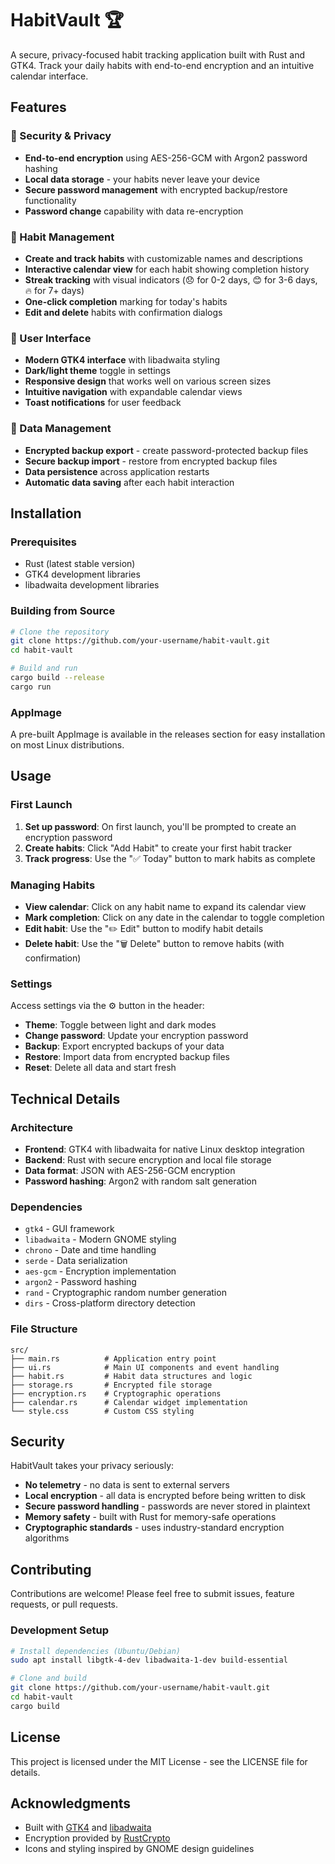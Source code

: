 # HabitVault 🏆

A secure, privacy-focused habit tracking application built with Rust and GTK4. Track your daily habits with end-to-end encryption and an intuitive calendar interface.

## Features

### 🔐 Security & Privacy
- **End-to-end encryption** using AES-256-GCM with Argon2 password hashing
- **Local data storage** - your habits never leave your device
- **Secure password management** with encrypted backup/restore functionality
- **Password change** capability with data re-encryption

### 📅 Habit Management
- **Create and track habits** with customizable names and descriptions
- **Interactive calendar view** for each habit showing completion history
- **Streak tracking** with visual indicators (😞 for 0-2 days, 😊 for 3-6 days, 🔥 for 7+ days)
- **One-click completion** marking for today's habits
- **Edit and delete** habits with confirmation dialogs

### 🎨 User Interface
- **Modern GTK4 interface** with libadwaita styling
- **Dark/light theme** toggle in settings
- **Responsive design** that works well on various screen sizes
- **Intuitive navigation** with expandable calendar views
- **Toast notifications** for user feedback

### 💾 Data Management
- **Encrypted backup export** - create password-protected backup files
- **Secure backup import** - restore from encrypted backup files
- **Data persistence** across application restarts
- **Automatic data saving** after each habit interaction

## Installation

### Prerequisites
- Rust (latest stable version)
- GTK4 development libraries
- libadwaita development libraries

### Building from Source

```bash
# Clone the repository
git clone https://github.com/your-username/habit-vault.git
cd habit-vault

# Build and run
cargo build --release
cargo run
```

### AppImage
A pre-built AppImage is available in the releases section for easy installation on most Linux distributions.

## Usage

### First Launch
1. **Set up password**: On first launch, you'll be prompted to create an encryption password
2. **Create habits**: Click "Add Habit" to create your first habit tracker
3. **Track progress**: Use the "✅ Today" button to mark habits as complete

### Managing Habits
- **View calendar**: Click on any habit name to expand its calendar view
- **Mark completion**: Click on any date in the calendar to toggle completion
- **Edit habit**: Use the "✏️ Edit" button to modify habit details
- **Delete habit**: Use the "🗑️ Delete" button to remove habits (with confirmation)

### Settings
Access settings via the ⚙️ button in the header:
- **Theme**: Toggle between light and dark modes
- **Change password**: Update your encryption password
- **Backup**: Export encrypted backups of your data
- **Restore**: Import data from encrypted backup files
- **Reset**: Delete all data and start fresh

## Technical Details

### Architecture
- **Frontend**: GTK4 with libadwaita for native Linux desktop integration
- **Backend**: Rust with secure encryption and local file storage
- **Data format**: JSON with AES-256-GCM encryption
- **Password hashing**: Argon2 with random salt generation

### Dependencies
- `gtk4` - GUI framework
- `libadwaita` - Modern GNOME styling
- `chrono` - Date and time handling
- `serde` - Data serialization
- `aes-gcm` - Encryption implementation  
- `argon2` - Password hashing
- `rand` - Cryptographic random number generation
- `dirs` - Cross-platform directory detection

### File Structure
```
src/
├── main.rs          # Application entry point
├── ui.rs            # Main UI components and event handling
├── habit.rs         # Habit data structures and logic
├── storage.rs       # Encrypted file storage
├── encryption.rs    # Cryptographic operations
├── calendar.rs      # Calendar widget implementation
└── style.css        # Custom CSS styling
```

## Security

HabitVault takes your privacy seriously:

- **No telemetry** - no data is sent to external servers
- **Local encryption** - all data is encrypted before being written to disk
- **Secure password handling** - passwords are never stored in plaintext
- **Memory safety** - built with Rust for memory-safe operations
- **Cryptographic standards** - uses industry-standard encryption algorithms

## Contributing

Contributions are welcome! Please feel free to submit issues, feature requests, or pull requests.

### Development Setup
```bash
# Install dependencies (Ubuntu/Debian)
sudo apt install libgtk-4-dev libadwaita-1-dev build-essential

# Clone and build
git clone https://github.com/your-username/habit-vault.git
cd habit-vault
cargo build
```

## License

This project is licensed under the MIT License - see the LICENSE file for details.

## Acknowledgments

- Built with [GTK4](https://gtk.org/) and [libadwaita](https://gnome.pages.gitlab.gnome.org/libadwaita/)
- Encryption provided by [RustCrypto](https://github.com/RustCrypto)
- Icons and styling inspired by GNOME design guidelines